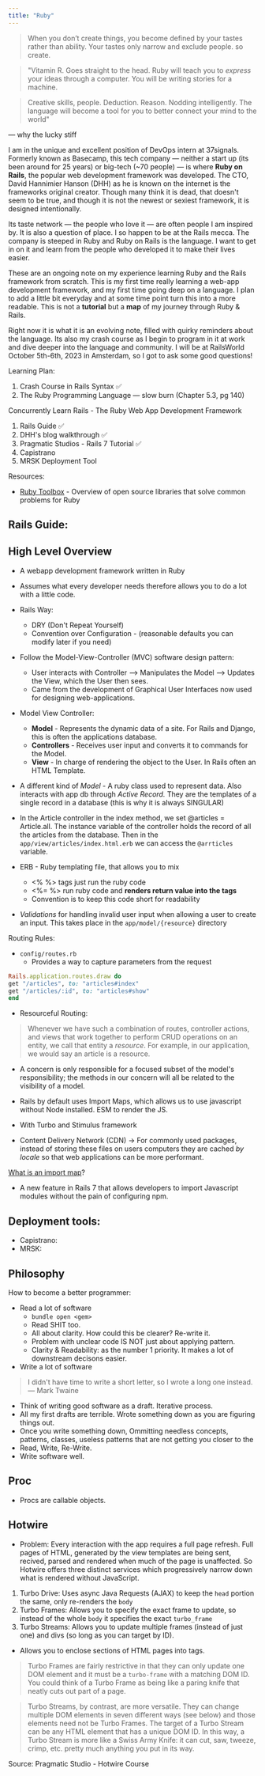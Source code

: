 ```yaml
---
title: "Ruby"
---
```


> When you don’t create things, you become defined by your tastes rather than ability. Your tastes only narrow and exclude people. so create.

> "Vitamin R. Goes straight to the head. Ruby will teach you to _express_ your ideas through a computer. You will be writing stories for a machine.

> Creative skills, people. Deduction. Reason. Nodding intelligently. The language will become a tool for you to better connect your mind to the world"

— why the lucky stiff


I am in the unique and excellent position of DevOps intern at 37signals. Formerly known as Basecamp, this tech company — neither a start up (its been around for 25 years) or big-tech (~70 people) — is where **Ruby on Rails**, the popular web development framework was developed. The CTO, David Hannimier Hanson (DHH) as he is known on the internet is the frameworks original creator. Though many think it is dead, that doesn't seem to be true, and though it is not the newest or sexiest framework, it is designed intentionally. 

Its taste network — the people who love it — are often people I am inspired by. It is also a question of place. I so happen to be at the Rails mecca. The company is steeped in Ruby and Ruby on Rails is the language. I want to get in on it and learn from the people who developed it to make their lives easier. 

These are an ongoing note on my experience learning Ruby and the Rails framework from scratch. This is my first time really learning a web-app development framework, and my first time going deep on a language. I plan to add a little bit everyday and at some time point turn this into a more readable. This is not a **tutorial** but a **map** of my journey through Ruby & Rails. 

Right now it is what it is an evolving note, filled with quirky reminders about the language. Its also my crash course as I begin to program in it at work and dive deeper into the language and community. I will be at RailsWorld October 5th-6th, 2023 in Amsterdam, so I got to ask some good questions! 

Learning Plan:
1. Crash Course in Rails Syntax ✅
2. The Ruby Programming Language — slow burn (Chapter 5.3, pg 140)

Concurrently Learn Rails - The Ruby Web App Development Framework
1. Rails Guide ✅
2. DHH's blog walkthrough ✅
3. Pragmatic Studios - Rails 7 Tutorial ✅
4. Capistrano 
5. MRSK Deployment Tool 

Resources:
- [Ruby Toolbox](https://www.ruby-toolbox.com/) - Overview of open source libraries that solve common problems for Ruby 


## Rails Guide:

## High Level Overview
- A webapp development framework written in Ruby
- Assumes what every developer needs therefore allows you to do a lot with a little code. 
- Rails Way:
	- DRY (Don't Repeat Yourself)
	- Convention over Configuration - (reasonable defaults you can modify later if you need)
- Follow the Model-View-Controller (MVC) software design pattern:
	- User interacts with Controller --> Manipulates the Model --> Updates the View, which the User then sees.
	- Came from the development of Graphical User Interfaces now used for designing web-applications. 
- Model View Controller:
	- **Model** - Represents the dynamic data of a site. For Rails and Django, this is often the applications database.
	- **Controllers**  - Receives user input and converts it to commands for the Model.
	- **View** - In charge of rendering the object to the User. In Rails often an HTML Template. 

- A different kind of *Model* - A ruby class used to represent data. Also interacts with app db through *Active Record.* They are the templates of a single record in a database (this is why it is always SINGULAR)



- In the Article controller in the index method, we set @articles = Article.all. The instance variable of the controller holds the record of all the articles from the database. Then in the `app/view/articles/index.html.erb` we can access the `@arrticles` variable.
- ERB - Ruby templating file, that allows you to mix 
	- <% %> tags just run the ruby code
	- <%= %> run ruby code and **renders return value into the tags**
	- Convention is to keep this code short for readability

- *Validations* for handling invalid user input when allowing a user to create an input. This takes place in the `app/model/{resource}` directory

Routing Rules:
- `config/routes.rb`
	- Provides a way to capture parameters from the request
```rb
Rails.application.routes.draw do
get "/articles", to: "articles#index"
get "/articles/:id", to: "articles#show"
end
```

- Resourceful Routing:
> Whenever we have such a combination of routes, controller actions, and views that work together to perform CRUD operations on an entity, we call that entity a _resource_. For example, in our application, we would say an article is a resource. 




- A concern is only responsible for a focused subset of the model's responsibility; the methods in our concern will all be related to the visibility of a model.


- Rails by default uses Import Maps, which allows us to use javascript without Node installed. ESM to render the JS.
- With Turbo and Stimulus framework
- Content Delivery Network (CDN) -> For commonly used packages, instead of storing these files on users computers they are cached *by locale* so that web applications can be more performant.

[What is an import map](https://eagerworks.com/blog/import-maps-in-rails-7)? 
- A new feature in Rails 7 that allows developers to import Javascript modules without the pain of configuring npm. 

## Deployment tools:
- Capistrano: 
- MRSK:


## Philosophy 

How to become a better programmer:
- Read a lot of software
	- `bundle open <gem>`
	- Read SHIT too. 
	- All about clarity. How could this be clearer? Re-write it. 
	- Problem with unclear code IS NOT just about applying pattern.
	- Clarity & Readability: as the number 1 priority. It makes a lot of downstream decisons easier. 
- Write a lot of software

> I didn't have time to write a short letter, so I wrote a long one instead.
> — Mark Twaine

- Think of writing good software as a draft. Iterative process. 
- All my first drafts are terrible. Wrote something down as you are figuring things out. 
- Once you write something down, Ommitting needless concepts, patterns, classes, useless patterns that are not getting you closer to the 
- Read, Write, Re-Write.
- Write software well. 



## Proc
- Procs are callable objects. 


## Hotwire
- Problem: Every interaction with the app requires a full page refresh. Full pages of HTML, generated by the view templates are being sent, recived, parsed and rendered when much of the page is unaffected. So Hotwire offers three distinct services which progressively narrow down what is rendered without JavaScript. 

1. Turbo Drive: Uses async Java Requests (AJAX) to keep the `head` portion the same, only re-renders the `body`
2. Turbo Frames: Allows you to specify the exact frame to update, so instead of the whole `body` it specifies the exact `turbo_frame`
3. Turbo Streams: Allows you to update multiple frames (instead of just one) and divs (so long as you can target by ID).

- Allows you to enclose sections of HTML pages into tags. 

> Turbo Frames are fairly restrictive in that they can only update one DOM element and it must be a `turbo-frame` with a matching DOM ID. You could think of a Turbo Frame as being like a paring knife that neatly cuts out part of a page.

> Turbo Streams, by contrast, are more versatile. They can change multiple DOM elements in seven different ways (see below) and those elements need not be Turbo Frames. The target of a Turbo Stream can be any HTML element that has a unique DOM ID. In this way, a Turbo Stream is more like a Swiss Army Knife: it can cut, saw, tweeze, crimp, etc. pretty much anything you put in its way.


Source: Pragmatic Studio - Hotwire Course